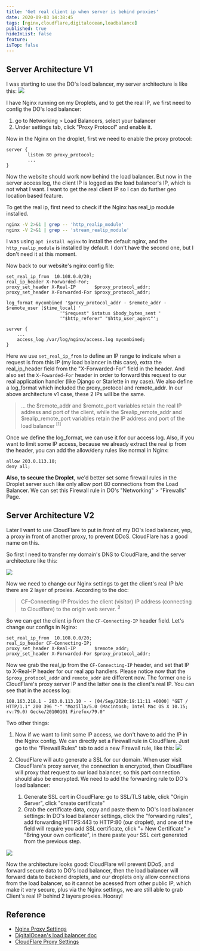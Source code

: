 ```yaml
---
title: 'Get real client ip when server is behind proxies'
date: 2020-09-03 14:38:45
tags: [nginx,cloudflare,digitalocean,loadbalance]
published: true
hideInList: false
feature: 
isTop: false
---
```


## Server Architecture V1

I was starting to use the DO's load balancer, my server architecture is like this:
![](/post-images/1599244822913.png)

I have Nginx running on my Droplets, and to get the real IP, we first need to config the DO's load balancer:
1. go to Networking > Load Balancers, select your balancer
2. Under settings tab, click "Proxy Protocol" and enable it.

Now in the Nginx on the droplet, first we need to enable the proxy protocol:
```nginx
server {
        listen 80 proxy_protocol;
        ...
}
```

Now the website should work now behind the load balancer. But now in the server access log, the client IP is logged as the load balancer's IP, which is not what I want. I want to get the real client IP so I can do further geo location based feature.

To get the real ip, first need to check if the Nginx has real_ip module installed.
```bash
nginx -V 2>&1 | grep -- 'http_realip_module'
nginx -V 2>&1 | grep -- 'stream_realip_module'
```

I was using `apt install nginx` to install the default nginx, and the `http_realip_module` is installed by default. I don't have the second one, but I don't need it at this moment.

Now back to our website's nginx config file:
```nginx
set_real_ip_from  10.108.0.0/20;
real_ip_header X-Forwarded-For;
proxy_set_header X-Real-IP       $proxy_protocol_addr;
proxy_set_header X-Forwarded-For $proxy_protocol_addr;

log_format mycombined '$proxy_protocol_addr - $remote_addr - $remote_user [$time_local] '
                    '"$request" $status $body_bytes_sent '
                    '"$http_referer" "$http_user_agent"';

server {
    ...
    access_log /var/log/nginx/access.log mycombined;
}
```

Here we use `set_real_ip_from` to define an IP range to indicate when a request is from this IP (my load balancer in this case), extra the real_ip_header field from the "X-Forwarded-For" field in the header. And also set the `X-Fowarded-For` header in order to forward this request to our real application handler (like Django or Starlette in my case). We also define a log_format which included the proxy_protocol and remote_addr. In our above architecture v1 case, these 2 IPs will be the same.
> ... the $remote_addr and $remote_port variables retain the real IP address and port of the client, while the $realip_remote_addr and $realip_remote_port variables retain the IP address and port of the load balancer <sup>[1]</sup>

Once we define the log_format, we can use it for our access log. Also, if you want to limit some IP access, because we already extract the real ip from the header, you can add the allow/deny rules like normal in Nginx:
```
allow 203.0.113.10;
deny all;
```

**Also, to secure the Droplet**, we'd better set some firewall rules in the Droplet server such like only allow port 80 connections from the Load Balancer. We can set this Firewall rule in DO's "Networking" > "Firewalls" Page.

## Server Architecture V2

Later I want to use CloudFlare to put in front of my DO's load balancer, yep, a proxy in front of another proxy, to prevent DDoS. CloudFlare has a good name on this.

So first I need to transfer my domain's DNS to CloudFlare, and the server architecture like this:

![](/post-images/1599246314807.png)

Now we need to change our Nginx settings to get the client's real IP b/c there are 2 layer of proxies. According to the doc:
> CF-Connecting-IP
> Provides the client (visitor) IP address (connecting to Cloudflare) to the origin web server. <sup>3</sup>

So we can get the client ip from the `CF-Connecting-IP` header field. Let's change our configs in Nginx:
```
set_real_ip_from  10.108.0.0/20;
real_ip_header CF-Connecting-IP;
proxy_set_header X-Real-IP       $remote_addr;
proxy_set_header X-Forwarded-For $proxy_protocol_addr;
```
Now we grab the real_ip from the `CF-Connecting-IP` header, and set that IP to X-Real-IP header for our real app handlers. Please notice now that the `$proxy_protocol_addr` and `remote_addr` are different now. The former one is CloudFlare's proxy server IP and the latter one is the client's real IP. You can see that in the access log:
```
108.163.218.1 - 203.0.113.10 - - [04/Sep/2020:19:11:11 +0000] "GET / HTTP/1.1" 200 396 "-" "Mozilla/5.0 (Macintosh; Intel Mac OS X 10.15; rv:79.0) Gecko/20100101 Firefox/79.0"
```

Two other things:

1. Now if we want to limit some IP access, we don't have to add the IP in the Nginx config. We can directly set a Firewall rule in CloudFlare. Just go to the "Firewall Rules" tab to add a new Firewall rule, like this:
![](/post-images/1599246920955.png)

2. CloudFlare will auto generate a SSL for our domain. When user visit CloudFlare's proxy server, the connection is encrypted, then CloudFlare will proxy that request to our load balancer, so this part connection should also be encrypted. We need to add the forwarding rule to DO's load balancer:
    1. Generate SSL cert in CloudFlare: go to SSL/TLS table, click "Origin Server", click "create certificate"
    2. Grab the certificate data, copy and paste them to DO's load balancer settings: In DO's load balancer settings, click the "forwarding rules", add forwarding HTTPS:443 to HTTP:80 (our droplet), and one of the field will require you add SSL certificate, click "+ New Certificate" > "Bring your own cerficate", in there paste your SSL cert generated from the previous step.

![](/post-images/1599247516756.png)

Now the architecture looks good: CloudFlare will prevent DDoS, and forward secure data to DO's load balancer, then the load balancer will forward data to backend droplets, and our droplets only allow connections from the load balancer, so it cannot be acessed from other public IP, which make it very secure, plus via the Nginx settings, we are still able to grab Client's real IP behind 2 layers proxies. Hooray!

## Reference
* [Nginx Proxy Settings](https://docs.nginx.com/nginx/admin-guide/load-balancer/using-proxy-protocol/)
* [DigitalOcean's load balancer doc](https://www.digitalocean.com/docs/networking/load-balancers/)
* [CloudFlare Proxy Settings](https://support.cloudflare.com/hc/en-us/articles/200170986-How-does-Cloudflare-handle-HTTP-Request-headers-)
